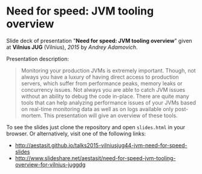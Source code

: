 
# Need for speed: JVM tooling overview

Slide deck of presentation "**Need for speed: JVM tooling overview**" given at **Vilnius JUG** (Vilnius), *2015* by *Andrey Adamovich*.

Presentation description:

> Monitoring your production JVMs is extremely important. Though, not always you  have a luxury of having direct access to production servers, which suffer from  performance peaks, memory leaks or concurrency issues. Not always you are able  to catch JVM issues without an ability to debug the code in-place. There are  quite many tools that can help analyzing performance issues of your JVMs based  on real-time monitoring data as well as on logs available only post-mortem.  This presentation will give an overview of these tools.


To see the slides just clone the repository and open `slides.html` in your browser. Or alternatively, visit one of the following links:

- <http://aestasit.github.io/talks2015-vilniusjug44-jvm-need-for-speed-slides>
- <http://www.slideshare.net/aestasit/need-for-speed-jvm-tooling-overview-for-vilnius-juggdg>

